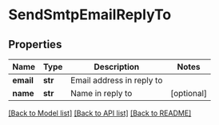 # SendSmtpEmailReplyTo

## Properties
Name | Type | Description | Notes
------------ | ------------- | ------------- | -------------
**email** | **str** | Email address in reply to | 
**name** | **str** | Name in reply to | [optional] 

[[Back to Model list]](../README.md#documentation-for-models) [[Back to API list]](../README.md#documentation-for-api-endpoints) [[Back to README]](../README.md)


